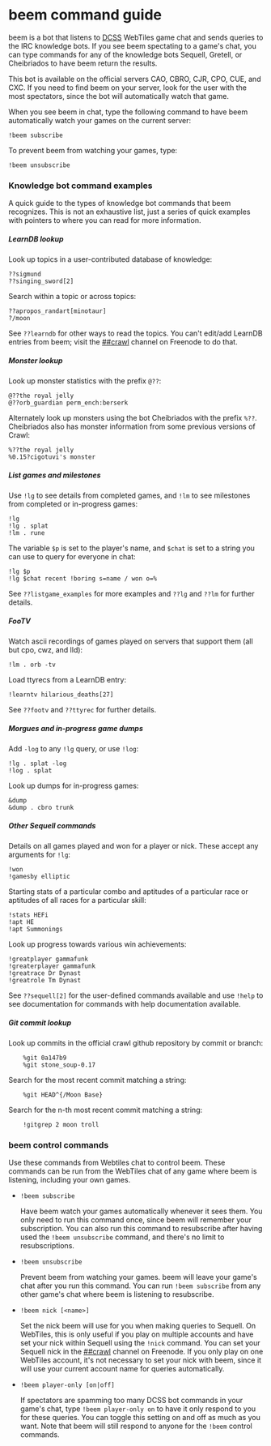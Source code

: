 # beem command guide

beem is a bot that listens to [DCSS](http://crawl.develz.org/wordpress/)
WebTiles game chat and sends queries to the IRC knowledge bots. If you see beem
spectating to a game's chat, you can type commands for any of the knowledge
bots Sequell, Gretell, or Cheibriados to have beem return the results.

This bot is available on the official servers CAO, CBRO, CJR, CPO, CUE, and
CXC. If you need to find beem on your server, look for the user with the most
spectators, since the bot will automatically watch that game.

When you see beem in chat, type the following command to have beem
automatically watch your games on the current server:

    !beem subscribe

To prevent beem from watching your games, type:

    !beem unsubscribe

### Knowledge bot command examples

A quick guide to the types of knowledge bot commands that beem recognizes. This
is not an exhaustive list, just a series of quick examples with pointers to
where you can read for more information.

##### LearnDB lookup

  Look up topics in a user-contributed database of knowledge:

    ??sigmund
    ??singing_sword[2]

  Search within a topic or across topics:

    ??apropos_randart[minotaur]
    ?/moon

  See `??learndb` for other ways to read the topics. You can't edit/add LearnDB
  entries from beem; visit the
  [##crawl](http://webchat.freenode.net/?channels=##crawl) channel on Freenode
  to do that.

##### Monster lookup

  Look up monster statistics with the prefix `@??`:

    @??the royal jelly
    @??orb_guardian perm_ench:berserk

  Alternately look up monsters using the bot Cheibriados with the prefix
  `%??`. Cheibriados also has monster information from some previous versions
  of Crawl:

    %??the royal jelly
    %0.15?cigotuvi's monster

##### List games and milestones

  Use `!lg` to see details from completed games, and `!lm` to see milestones
  from completed or in-progress games:

    !lg
    !lg . splat
    !lm . rune

  The variable `$p` is set to the player's name, and `$chat` is set to a string
  you can use to query for everyone in chat:

    !lg $p
    !lg $chat recent !boring s=name / won o=%

  See `??listgame_examples` for more examples and `??lg` and `??lm` for further
  details.

##### FooTV

  Watch ascii recordings of games played on servers that support them (all but
  cpo, cwz, and lld):

    !lm . orb -tv

  Load ttyrecs from a LearnDB entry:

    !learntv hilarious_deaths[27]

  See `??footv` and `??ttyrec` for further details.

##### Morgues and in-progress game dumps

  Add `-log` to any `!lg` query, or use `!log`:

    !lg . splat -log
    !log . splat

  Look up dumps for in-progress games:

    &dump
    &dump . cbro trunk

##### Other Sequell commands

  Details on all games played and won for a player or nick. These accept any
  arguments for `!lg`:

    !won
    !gamesby elliptic

  Starting stats of a particular combo and aptitudes of a particular race or
  aptitudes of all races for a particular skill:

    !stats HEFi
    !apt HE
    !apt Summonings

  Look up progress towards various win achievements:

    !greatplayer gammafunk
    !greaterplayer gammafunk
    !greatrace Dr Dynast
    !greatrole Tm Dynast

  See `??sequell[2]` for the user-defined commands available and use `!help` to
  see documentation for commands with help documentation available.


##### Git commit lookup

  Look up commits in the official crawl github repository by commit or branch:

        %git 0a147b9
        %git stone_soup-0.17

  Search for the most recent commit matching a string:

        %git HEAD^{/Moon Base}

  Search for the n-th most recent commit matching a string:

        !gitgrep 2 moon troll

### beem control commands

Use these commands from Webtiles chat to control beem. These commands can be
run from the WebTiles chat of any game where beem is listening, including your
own games.

- `!beem subscribe`

  Have beem watch your games automatically whenever it sees them. You only need
  to run this command once, since beem will remember your subscription. You can
  also run this command to resubscribe after having used the `!beem
  unsubscribe` command, and there's no limit to resubscriptions.

- `!beem unsubscribe`

  Prevent beem from watching your games. beem will leave your game's chat after
  you run this command. You can run `!beem subscribe` from any other game's
  chat where beem is listening to resubscribe.

- `!beem nick [<name>]`

  Set the nick beem will use for you when making queries to Sequell. On
  WebTiles, this is only useful if you play on multiple accounts and have set
  your nick within Sequell using the `!nick` command. You can set your Sequell
  nick in the [##crawl](http://webchat.freenode.net/?channels=##crawl) channel
  on Freenode. If you only play on one WebTiles account, it's not necessary to
  set your nick with beem, since it will use your current account name for
  queries automatically.

- `!beem player-only [on|off]`

  If spectators are spamming too many DCSS bot commands in your game's chat,
  type `!beem player-only on` to have it only respond to you for these queries.
  You can toggle this setting on and off as much as you want. Note that beem
  will still respond to anyone for the `!beem` control commands.
